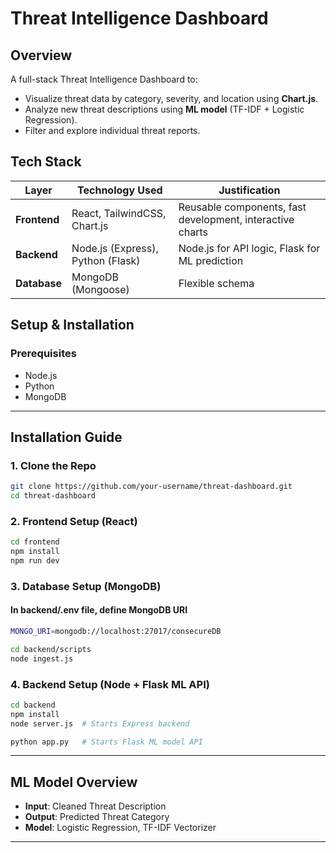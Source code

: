 
# Threat Intelligence Dashboard

## Overview
A full-stack Threat Intelligence Dashboard to:
- Visualize threat data by category, severity, and location using **Chart.js**.
- Analyze new threat descriptions using **ML model** (TF-IDF + Logistic Regression).
- Filter and explore individual threat reports.

## Tech Stack

| Layer        | Technology Used                   | Justification                                      |
|--------------|-----------------------------------|---------------------------------------------------|
| **Frontend** | React, TailwindCSS, Chart.js      | Reusable components, fast development, interactive charts     |
| **Backend**  | Node.js (Express), Python (Flask) | Node.js for API logic, Flask for ML prediction     |
| **Database** | MongoDB (Mongoose)                | Flexible schema                |

## Setup & Installation

### Prerequisites
- Node.js
- Python
- MongoDB

---

## Installation Guide

### 1. Clone the Repo
```bash
git clone https://github.com/your-username/threat-dashboard.git
cd threat-dashboard
```

### 2. Frontend Setup (React)
```bash
cd frontend
npm install
npm run dev
```

### 3. Database Setup (MongoDB)
#### In backend/.env file, define MongoDB URI
```bash
MONGO_URI=mongodb://localhost:27017/consecureDB

cd backend/scripts
node ingest.js
```

### 4. Backend Setup (Node + Flask ML API)
```bash
cd backend
npm install
node server.js  # Starts Express backend

python app.py   # Starts Flask ML model API
```


---

## ML Model Overview

- **Input**: Cleaned Threat Description
- **Output**: Predicted Threat Category
- **Model**: Logistic Regression, TF-IDF Vectorizer

---